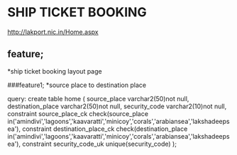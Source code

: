 # SHIP TICKET BOOKING
http://lakport.nic.in/Home.aspx

## feature;
*ship ticket booking layout page

###feature1;
*source place to destination place

query:
create table home
(
source_place varchar2(50)not null,
destination_place varchar2(50)not null,
security_code varchar2(10)not null,
constraint source_place_ck check(source_place in('amindivi','lagoons','kaavaratti','minicoy','corals','arabiansea','lakshadeepsea'),
constraint destination_place_ck check(destination_place in('amindivi','lagoons','kaavaratti','minicoy','corals','arabiansea','lakshadeepsea'),
constraint security_code_uk unique(security_code)
);

